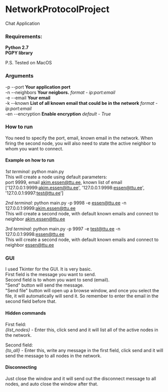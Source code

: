 # NetworkProtocolProject
Chat Application

### Requirements: <br/>
**Python 2.7** <br/>
**PGPY library** <br/>

P.S. Tested on MacOS

### Arguments
-p --port **Your application port** <br/>
-n --neighbors **Your neigbors.** *format - ip:port:email* <br/>
-e --email **Your email** <br/>
-k --known **List of all known email that could be in the network** *format - ip:port:email* <br/>
-en --encryption **Enable encryption** *default - True* <br/>

### How to run
You need to specify the port, email, known email in the network.
When firing the second node, you will also need to state the active neighbor to whom you want to connect.

#### Example on how to run
*1st terminal:* python main.py <br/>
This will create a node using default parameters: <br/>
port 9999, email akim.essen@ttu.ee, known list of email ['127.0.0.1:9999:akim.essen@ttu.ee', '127.0.0.1:9998:essen@ttu.ee', '127.0.0.1:9997:test@ttu.ee']

*2nd terminal:* python main.py -p 9998 -e essen@ttu.ee -n 127.0.0.1:9999:akim.essen@ttu.ee <br/>
This will create a second node, with default known emails and connect to neighbor akim.essen@ttu.ee <br/>

*3rd terminal:* python main.py -p 9997 -e test@ttu.ee -n 127.0.0.1:9998:essen@ttu.ee <br/>
This will create a second node, with default known emails and connect to neighbor essen@ttu.ee <br/>

### GUI
I used Tkinter for the GUI. It is very basic. <br/>
First field is the message you want to send. <br/>
Second field is to whom you want to send (email). <br/>
"Send" button will send the message. <br/>
"Send file" button will open up a browse window, and once you select the file, it will automatically will send it. So remember to enter the email in the second field before that. <br/>

#### Hidden commands
First field: <br/>
*{list_nodes}* - Enter this, click send and it will list all of the active nodes in the network. <br/>

Second field: <br/>
*{to_all}* - Enter this, write any message in the first field, click send and it will send the message to all nodes in the network. <br/>


#### Disconnecting
Just close the window and it will send out the disconnect message to all nodes, and auto close the window after that.
